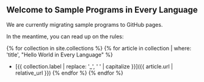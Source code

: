 ## Welcome to Sample Programs in Every Language

We are currently migrating sample programs to GitHub pages.

In the meantime, you can read up on the rules:

{% for collection in site.collections %}
  {% for article in collection | where: 'title', "Hello World in Every Language" %}
  - [{{ collection.label | replace: '_', ' ' | capitalize }}]({{ article.url | relative_url }})
  {% endfor %}
{% endfor %}

[1]: hello-world/RULES.md
